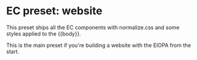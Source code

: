 # EC preset: website

This preset ships all the EC components with normalize.css and some styles applied to the {{body}}.

This is the main preset if you're building a website with the EIOPA from the start.

